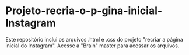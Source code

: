 # Projeto-recria-o-p-gina-inicial-Instagram
Este repositório inclui os arquivos .html e .css do projeto "recriar a página inicial do Instagram".
Acesse a "Brain" master para acessar os arquivos. 
